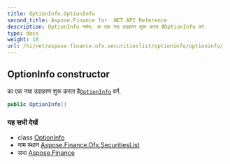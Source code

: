 ```yaml
---
title: OptionInfo.OptionInfo
second_title: Aspose.Finance for .NET API Reference
description: OptionInfo नर्मत. क एक नय उदहरण शुरू करत हैOptionInfo वर्ग.
type: docs
weight: 10
url: /hi/net/aspose.finance.ofx.securitieslist/optioninfo/optioninfo/
---
```

## OptionInfo constructor

का एक नया उदाहरण शुरू करता है[`OptionInfo`](../) वर्ग.

```csharp
public OptionInfo()
```

### यह सभी देखें

* class [OptionInfo](../)
* नाम स्थान [Aspose.Finance.Ofx.SecuritiesList](../../optioninfo/)
* सभा [Aspose.Finance](../../../)


